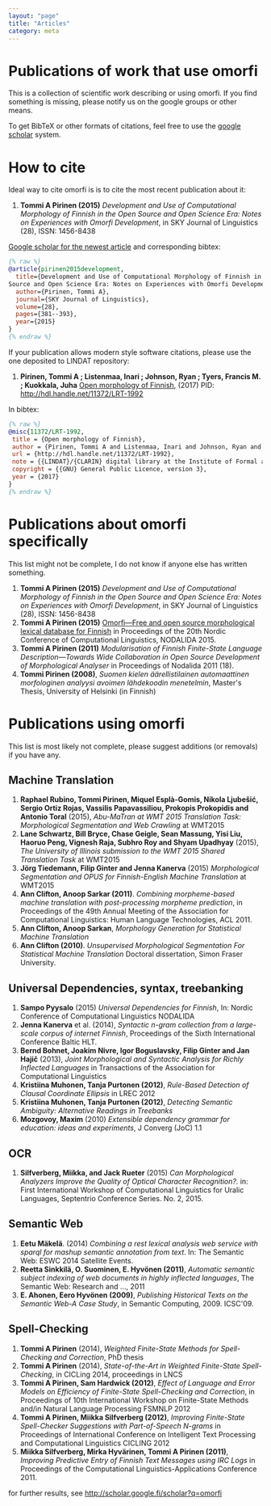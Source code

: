 ```yaml
---
layout: "page"
title: "Articles"
category: meta
---
```



# Publications of work that use omorfi

This is a collection of scientific work describing or using omorfi. If you find
something is missing, please notify us on the google groups or other means.

To get BibTeX or other formats of citations, feel free to use the [google
scholar](http://scholar.google.com) system.

# How to cite

Ideal way to cite omorfi is is to cite the most recent publication about it:

1. **Tommi A Pirinen (2015)**  *Development and Use of Computational Morphology
   of Finnish in the Open Source and Open Science Era: Notes on Experiences with
   Omorfi Development*, in SKY Journal of Linguistics (28), ISSN: 1456-8438

[Google scholar for the newest
article](https://scholar.googleusercontent.com/scholar.bib?q=info:fxGGWPCvicYJ:scholar.google.com/&output=citation&scisig=AAGBfm0AAAAAWATeN0q80XUXEBqhJ3V7aqAYj2cDAzLz&scisf=4&ct=citation&cd=-1&hl=fi)
and corresponding bibtex:

```bibtex
{% raw %}
@article{pirinen2015development,
  title={Development and Use of Computational Morphology of Finnish in the Open
Source and Open Science Era: Notes on Experiences with Omorfi Development.},
  author={Pirinen, Tommi A},
  journal={SKY Journal of Linguistics},
  volume={28},
  pages={381--393},
  year={2015}
}
{% endraw %}
```

If your publication allows modern style software citations, please use the one
deposited to LINDAT repository:

1. **Pirinen, Tommi A ; Listenmaa, Inari ; Johnson, Ryan ; Tyers, Francis M. ;
   Kuokkala, Juha** [Open morphology of 
   Finnish](https://lindat.mff.cuni.cz/repository/xmlui/handle/11372/LRT-1992),
   (2017) PID: http://hdl.handle.net/11372/LRT-1992

In bibtex:

```bibtex
{% raw %}
@misc{11372/LRT-1992,
 title = {Open morphology of Finnish},
 author = {Pirinen, Tommi A and Listenmaa, Inari and Johnson, Ryan and Tyers, Francis M. and Kuokkala, Juha},
 url = {http://hdl.handle.net/11372/LRT-1992},
 note = {{LINDAT}/{CLARIN} digital library at the Institute of Formal and Applied Linguistics, Charles University},
 copyright = {{GNU} General Public Licence, version 3},
 year = {2017} 
}
{% endraw %}
```

# Publications about omorfi specifically

This list might not be complete, I do not know if anyone else has written something.

1. **Tommi A Pirinen (2015)**  *Development and Use of Computational Morphology
   of Finnish in the Open Source and Open Science Era: Notes on Experiences with
   Omorfi Development*, in SKY Journal of Linguistics (28), ISSN: 1456-8438
1. **Tommi A Pirinen (2015)** [Omorfi—Free and open source morphological lexical
   database for
   Finnish](http://www.ep.liu.se/ecp_article/index.en.aspx?issue=109;article=044)
   in Proceedings of the 20th Nordic Conference of Computational Linguistics,
   NODALIDA 2015.
1. **Tommi A Pirinen (2011)** _Modularisation of Finnish Finite-State Language
   Description—Towards Wide Collaboration in Open Source Development of
   Morphological Analyser_ in Proceedings of Nodalida 2011 (18).
1. **Tommi Pirinen (2008)**, _Suomen kielen äärellistilainen automaattinen
   morfologinen analyysi avoimen lähdekoodin menetelmin_, Master's Thesis,
   University of Helsinki (in Finnish)


# Publications using omorfi #

This list is most likely not complete, please suggest additions (or removals) if you have any.

## Machine Translation

1. **Raphael Rubino, Tommi Pirinen, Miquel Esplà-Gomis, Nikola Ljubešić, Sergio Ortiz Rojas, Vassilis Papavassiliou, Prokopis Prokopidis and Antonio Toral** (2015), _Abu-MaTran at WMT 2015 Translation Task: Morphological Segmentation and Web Crawling_ at WMT2015
1. **Lane Schwartz, Bill Bryce, Chase Geigle, Sean Massung, Yisi Liu, Haoruo Peng, Vignesh Raja, Subhro Roy and Shyam Upadhyay** (2015), _The University of Illinois submission to the WMT 2015 Shared Translation Task_ at WMT2015
1. **Jörg Tiedemann, Filip Ginter and Jenna Kanerva** (2015) _Morphological Segmentation and OPUS for Finnish-English Machine Translation_ at WMT2015
1. **Ann Clifton, Anoop Sarkar (2011)**. _Combining morpheme-based machine
   translation with post-processing morpheme prediction_, in Proceedings of
   the 49th Annual Meeting of the Association for Computational Linguistics:
   Human Language Technologies, ACL 2011.
1. **Ann Clifton, Anoop Sarkan**, _Morphology Generation for Statistical Machine
   Translation_
1. **Ann Clifton (2010)**. _Unsupervised Morphological Segmentation For
   Statistical Machine Translation_ Doctoral dissertation, Simon Fraser
   University.

## Universal Dependencies, syntax, treebanking

1. **Sampo Pyysalo** (2015) _Universal Dependencies for Finnish_, In: Nordic Conference of Computational Linguistics NODALIDA
1. **Jenna Kanerva** et al. (2014), _Syntactic n-gram collection from a large-scale corpus of internet Finnish_, Proceedings of the Sixth International Conference Baltic HLT.
1. **Bernd Bohnet, Joakim Nivre, Igor Boguslavsky, Filip Ginter and Jan Hajič**
  (2013), _Joint Morphological and Syntactic Analysis for Richly Inflected
  Languages_ in Transactions of the Association for Computational Linguistics
1. **Kristiina Muhonen, Tanja Purtonen (2012)**, _Rule-Based Detection of
   Clausal Coordinate Ellipsis_ in LREC 2012
1. **Kristiina Muhonen, Tanja Purtonen (2012)**, _Detecting Semantic Ambiguity:
   Alternative Readings in Treebanks_
1. **Mozgovoy, Maxim** (2010) _Extensible dependency grammar for education: ideas and experiments_, J Converg (JoC) 1.1

## OCR

1. **Silfverberg, Miikka, and Jack Rueter** (2015) _Can Morphological Analyzers Improve the Quality of Optical Character Recognition?._ in: First International Workshop of Computational Linguistics for Uralic Languages, Septentrio Conference Series. No. 2, 2015.

## Semantic Web

1. **Eetu Mäkelä**. (2014) _Combining a rest lexical analysis web service with sparql for mashup semantic annotation from text_. In: The Semantic Web: ESWC 2014 Satellite Events.
1. **Reetta Sinkkilä, O. Suominen, E. Hyvönen (2011)**, _Automatic semantic subject
   indexing of web documents in highly inflected languages_, The Semantic Web:
   Research and …, 2011
1. **E. Ahonen, Eero Hyvönen (2009)**, _Publishing Historical Texts on the
   Semantic Web-A Case Study_, in Semantic Computing, 2009. ICSC'09.

## Spell-Checking

1. **Tommi A Pirinen** (2014), _Weighted Finite-State Methods for
  Spell-Checking and Correction_, PhD thesis
1. **Tommi A Pirinen** (2014), _State-of-the-Art in Weighted
   Finite-State Spell-Checking_, in CICLing 2014, proceedings in LNCS
1. **Tommi A Pirinen, Sam Hardwick (2012)**, _Effect of Language and Error
   Models on Efficiency of Finite-State Spell-Checking and Correction_, in
   Proceedings of 10th International Workshop on Finite-State Methods
   and/in Natural Language Processing FSMNLP 2012
1. **Tommi A Pirinen, Miikka Silfverberg (2012)**, _Improving Finite-State
   Spell-Checker Suggestions with Part-of-Speech N-grams_ in Proceedings of
   International Conference on Intelligent Text Processing and Computational
   Linguistics CICLING 2012
1. **Miikka Silfverberg, Mirka Hyvärinen, Tommi A Pirinen (2011)**,
   _Improving Predictive Entry of Finnish Text Messages using IRC Logs_ in
   Proceedings of the Computational Linguistics-Applications Conference 2011.

for further results, see http://scholar.google.fi/scholar?q=omorfi
